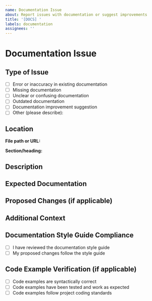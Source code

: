 ```yaml
---
name: Documentation Issue
about: Report issues with documentation or suggest improvements
title: '[DOCS] '
labels: documentation
assignees: ''
---
```


# Documentation Issue

## Type of Issue
<!-- Mark the appropriate option with an "x" -->

- [ ] Error or inaccuracy in existing documentation
- [ ] Missing documentation
- [ ] Unclear or confusing documentation
- [ ] Outdated documentation
- [ ] Documentation improvement suggestion
- [ ] Other (please describe):

## Location
<!-- Provide the location of the documentation issue -->

**File path or URL:**
<!-- e.g., docs/getting_started/installation.md -->

**Section/heading:**
<!-- e.g., "Configuration Options" -->

## Description
<!-- Provide a clear and concise description of the issue -->

## Expected Documentation
<!-- Describe what you expected to find in the documentation or how it should be improved -->

## Proposed Changes (if applicable)
<!-- If you have specific suggestions for how to improve the documentation, please provide them here -->

## Additional Context
<!-- Add any other context about the issue here, such as screenshots, related issues, etc. -->

## Documentation Style Guide Compliance
<!-- Please review our documentation style guide before submitting: docs/policies/documentation_style_guide.md -->

- [ ] I have reviewed the documentation style guide
- [ ] My proposed changes follow the style guide

## Code Example Verification (if applicable)
<!-- If your issue involves code examples, please verify they are correct -->

- [ ] Code examples are syntactically correct
- [ ] Code examples have been tested and work as expected
- [ ] Code examples follow project coding standards
